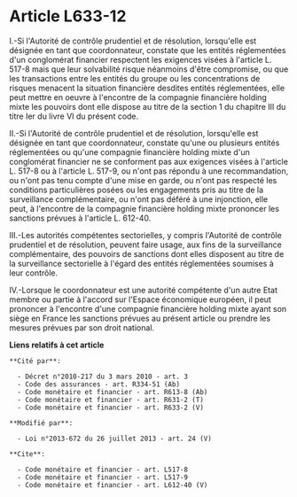 # Article L633-12

I.-Si l'Autorité de contrôle prudentiel et de résolution, lorsqu'elle est désignée en tant que coordonnateur, constate que
les entités réglementées d'un conglomérat financier respectent les exigences visées à l'article L. 517-8 mais que leur
solvabilité risque néanmoins d'être compromise, ou que les transactions entre les entités du groupe ou les concentrations de
risques menacent la situation financière desdites entités réglementées, elle peut mettre en oeuvre à l'encontre de la
compagnie financière holding mixte les pouvoirs dont elle dispose au titre de la section 1 du chapitre III du titre Ier du
livre VI du présent code. 

II.-Si l'Autorité de contrôle prudentiel et de résolution, lorsqu'elle est désignée en tant que coordonnateur, constate
qu'une ou plusieurs entités réglementées ou qu'une compagnie financière holding mixte d'un conglomérat financier ne se
conforment pas aux exigences visées à l'article L. 517-8 ou à l'article L. 517-9, ou n'ont pas répondu à une recommandation,
ou n'ont pas tenu compte d'une mise en garde, ou n'ont pas respecté les conditions particulières posées ou les engagements
pris au titre de la surveillance complémentaire, ou n'ont pas déféré à une injonction, elle peut, à l'encontre de la
compagnie financière holding mixte prononcer les sanctions prévues à l'article L. 612-40. 

III.-Les autorités compétentes sectorielles, y compris l'Autorité de contrôle prudentiel et de résolution, peuvent faire
usage, aux fins de la surveillance complémentaire, des pouvoirs de sanctions dont elles disposent au titre de la surveillance
sectorielle à l'égard des entités réglementées soumises à leur contrôle. 

IV.-Lorsque le coordonnateur est une autorité compétente d'un autre Etat membre ou partie à l'accord sur l'Espace économique
européen, il peut prononcer à l'encontre d'une compagnie financière holding mixte ayant son siège en France les sanctions
prévues au présent article ou prendre les mesures prévues par son droit national.

**Liens relatifs à cet article**

	**Cité par**:

	  - Décret n°2010-217 du 3 mars 2010 - art. 3
	  - Code des assurances - art. R334-51 (Ab)
	  - Code monétaire et financier - art. R613-8 (Ab)
	  - Code monétaire et financier - art. R631-2 (T)
	  - Code monétaire et financier - art. R633-2 (V)

	**Modifié par**:

	  - Loi n°2013-672 du 26 juillet 2013 - art. 24 (V)

	**Cite**:

	  - Code monétaire et financier - art. L517-8
	  - Code monétaire et financier - art. L517-9
	  - Code monétaire et financier - art. L612-40 (V)
